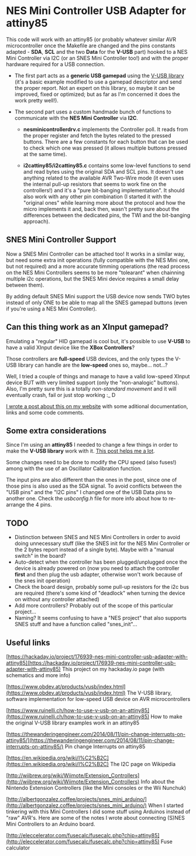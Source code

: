 # NES Mini Controller USB Adapter for attiny85

This code will work with an attiny85 (or probably whatever similar AVR microcontroller once the Makefile are changed and the pins constants adapted - __SDA__, __SCL__ and the two __Data__ for the __V-USB__ part) hooked to a NES Mini Controller via I2C (or an SNES Mini Controller too!) and with the proper hardware required for a USB connection.

* The first part acts as a __generic USB gamepad__ using the [V-USB library](https://www.obdev.at/products/vusb/index.html) (it's a basic example modified to use
a gamepad descriptor and send the proper report. Not an expert on this library, so maybe it can be improved, fixed or optimized; but as far as I'm concerned
it does the work pretty well!).

* The second part uses a custom handmade bunch of functions to communicate with the __NES Mini Controller__ via __I2C__.

    * __nesminicontrollerdrv.c__ implements the Controller poll. It reads from the proper register and fetch the bytes related to the pressed buttons.
There are a few constants for each button that can be used to check which one was pressed (it allows multiple buttons pressed at the same time).

    * __i2cattiny85/i2cattiny85.c__ contains some low-level functions to send and read bytes using the original SDA and SCL pins. It doesn't use anything related to the available AVR Two-Wire mode (it even uses the internal pull-up resistors that seems to work fine on the controllers!) and it's a "pure bit-banging implementation". It should also work with any other pin combination (I started it with the "original ones" while learning more about the protocol and how the micro implements it and, back then, wasn't pretty sure about the differences between the dedicated pins, the TWI and the bit-banging approach).

## SNES Mini Controller Support

Now a SNES Mini Controller can be attached too! It works in a similar way, but need some extra init operations (fully compatible with the NES Mini one, but not required) and a more accurate timming operations (the read process on the NES Mini Controllers seems to be more "tolearant" when chainning multiple i2c operations, but the SNES Mini device requires a small delay between them).

By adding default SNES Mini support the USB device now sends TWO bytes instead of only ONE to be able to map all the SNES gamepad buttons (even if you're using a NES Mini Controller).

## Can this thing work as an XInput gamepad?

Emulating a "regular" HID gamepad is cool but, it's possible to use **V-USB** to have a valid XInput device like the **XBox Controllers**?

Those controllers are **full-speed** USB devices, and the only types the V-USB library can handle are the **low-speed** ones so, maybe... not...?

Well, I tried a couple of things and manage to have a valid low-speed XInput device BUT with very limited support (only the "non-analogic" buttons). Also, I'm pretty sure this is a totally _non-standard movement_ and it will eventually crash, fail or just stop working :_ D

[I wrote a post about this on my website](http://www.albertgonzalez.coffee/projects/nesmini_usb_attiny85/xinput_notes.html) with some aditional documentation, links and some code comments.

## Some extra considerations

Since I'm using an __attiny85__ I needed to change a few things in order to make the __V-USB library__ work with it.
[This post helps me a lot](https://www.ruinelli.ch/how-to-use-v-usb-on-an-attiny85).

Some changes need to be done to modify the CPU speed (also fuses!) among with the use of an Oscillator Calibration function.

The input pins are also different than the ones in the post, since one of those pins is also used as the SDA signal. To avoid conflicts between the
"USB pins" and the "I2C pins" I changed one of the USB Data pins to another one. Check the _usbconfig.h_ file for more info about how to re-arrange
the 4 pins.

## TODO

* Distinction between SNES and NES Mini Controllers in order to avoid doing unnecessary stuff (like the SNES init for the NES Mini Controller or the 2 bytes report instead of a single byte). Maybe with a "manual switch" in the board?
* Auto-detect when the controller has been plugged/unplugged once the device is already powered on (now you need to attach the controller **first** and then plug the usb adapter, otherwise won't work because of the snes init operation)
* Check the board design, probably some pull-up resistors for the i2c bus are required (there's some kind of "deadlock" when turning the device on without any controller attached)
* Add more controllers? Probably out of the scope of this particular project...
* Naming? It seems confusing to have a "NES project" that also supports SNES stuff and have a function called "snes_init"...

## Useful links
[https://hackaday.io/project/176939-nes-mini-controller-usb-adapter-with-attiny85](https://hackaday.io/project/176939-nes-mini-controller-usb-adapter-with-attiny85) This project on my hackaday.io page (with schematics and more info)

[https://www.obdev.at/products/vusb/index.html](https://www.obdev.at/products/vusb/index.html) The V-USB library, software implementation for low-speed
USB device on AVR microcontrollers

[https://www.ruinelli.ch/how-to-use-v-usb-on-an-attiny85](https://www.ruinelli.ch/how-to-use-v-usb-on-an-attiny85) How to make the original V-USB library
examples work in an attiny85

[https://thewanderingengineer.com/2014/08/11/pin-change-interrupts-on-attiny85/](https://thewanderingengineer.com/2014/08/11/pin-change-interrupts-on-attiny85/)
Pin change Interrupts on attiny85

[https://en.wikipedia.org/wiki/I%C2%B2C](https://en.wikipedia.org/wiki/I%C2%B2C) The I2C page on Wikipedia

[http://wiibrew.org/wiki/Wiimote/Extension_Controllers](http://wiibrew.org/wiki/Wiimote/Extension_Controllers) Info about the Nintendo Extension Controllers (like
the Mini consoles or the Wii Nunchuk)

[http://albertgonzalez.coffee/projects/snes_mini_arduino/](http://albertgonzalez.coffee/projects/snes_mini_arduino/) When I started tinkering with this Mini Controllers
I did some stuff using Arduinos instead of "raw" AVR's. Here are some of the notes I wrote about connecting (S)NES Mini Controllers to an Arduino board.

[http://eleccelerator.com/fusecalc/fusecalc.php?chip=attiny85](http://eleccelerator.com/fusecalc/fusecalc.php?chip=attiny85) Fuse calculator
